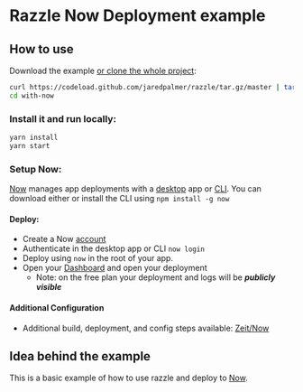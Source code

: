 # Razzle Now Deployment example

## How to use

Download the example [or clone the whole project](https://github.com/jaredpalmer/razzle.git):

```bash
curl https://codeload.github.com/jaredpalmer/razzle/tar.gz/master | tar -xz --strip=2 razzle-master/examples/with-now
cd with-now
```

### Install it and run locally:

```bash
yarn install
yarn start
```

### Setup Now:

[Now](https://zeit.co/now) manages app deployments with a [desktop](https://zeit.co/download) app or [CLI](https://zeit.co/download#now-cli). You can download either or install the CLI using `npm install -g now`

#### Deploy:

* Create a Now [account](https://zeit.co/signup)
* Authenticate in the desktop app or CLI `now login`
* Deploy using `now` in the root of your app.
* Open your [Dashboard](https://zeit.co/dashboard/deployments) and open your deployment
  * Note: on the free plan your deployment and logs will be **_publicly visible_**

#### Additional Configuration

* Additional build, deployment, and config steps available: [Zeit/Now](https://zeit.co/now#frequently-asked-questions)

## Idea behind the example

This is a basic example of how to use razzle and deploy to [Now](https://zeit.co/now).
